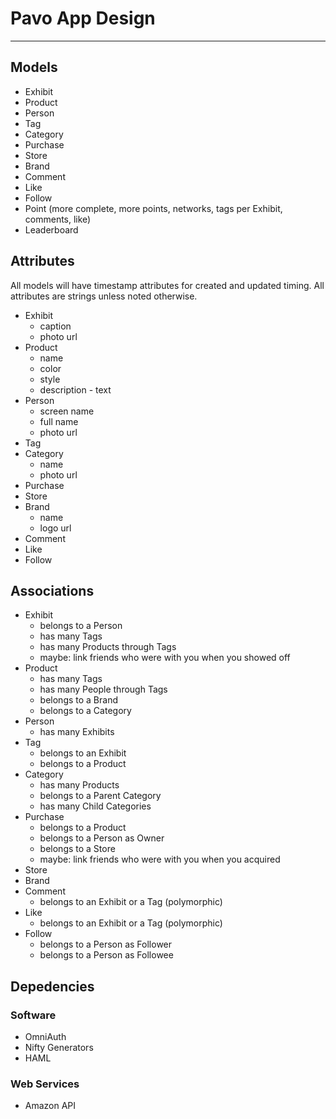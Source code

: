 
# Pavo App Design

---

## Models
* Exhibit
* Product
* Person
* Tag
* Category
* Purchase
* Store
* Brand
* Comment
* Like
* Follow
* Point (more complete, more points, networks, tags per Exhibit, comments, like)
* Leaderboard

## Attributes

All models will have timestamp attributes for created and updated timing. All attributes are strings unless noted otherwise.

* Exhibit
  * caption
  * photo url
* Product
  * name
  * color
  * style
  * description - text
* Person
  * screen name
  * full name
  * photo url
* Tag
* Category
  * name
  * photo url
* Purchase
* Store
* Brand
  * name
  * logo url
* Comment
* Like
* Follow

## Associations
* Exhibit
  * belongs to a Person
  * has many Tags
  * has many Products through Tags
  * maybe: link friends who were with you when you showed off
* Product
  * has many Tags
  * has many People through Tags
  * belongs to a Brand
  * belongs to a Category
* Person
  * has many Exhibits
* Tag
  * belongs to an Exhibit
  * belongs to a Product
* Category
  * has many Products
  * belongs to a Parent Category
  * has many Child Categories
* Purchase
  * belongs to a Product
  * belongs to a Person as Owner
  * belongs to a Store
  * maybe: link friends who were with you when you acquired
* Store
* Brand
* Comment
  * belongs to an Exhibit or a Tag (polymorphic)
* Like
  * belongs to an Exhibit or a Tag (polymorphic)
* Follow
  * belongs to a Person as Follower
  * belongs to a Person as Followee

## Depedencies
### Software
* OmniAuth
* Nifty Generators
* HAML

### Web Services
* Amazon API

